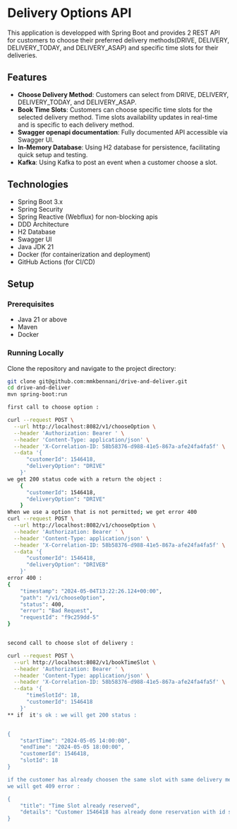 # Delivery Options API

This application is developped with Spring Boot and provides 2 REST API for customers to choose their preferred delivery methods(DRIVE, DELIVERY, DELIVERY_TODAY, and DELIVERY_ASAP) and specific time slots for their deliveries.

## Features

- **Choose Delivery Method**: Customers can select from DRIVE, DELIVERY, DELIVERY_TODAY, and DELIVERY_ASAP.
- **Book Time Slots**: Customers can choose specific time slots for the selected delivery method. Time slots availability updates in real-time and is specific to each delivery method.
- **Swagger openapi documentation**: Fully documented API accessible via Swagger UI.
- **In-Memory Database**: Using H2 database for persistence, facilitating quick setup and testing.
- **Kafka**: Using Kafka to post an event when a customer choose a slot.

## Technologies

- Spring Boot 3.x
- Spring Security
- Spring Reactive (Webflux) for non-blocking apis
- DDD Architecture
- H2 Database
- Swagger UI
- Java JDK 21
- Docker (for containerization and deployment)
- GitHub Actions (for CI/CD)


## Setup

### Prerequisites

- Java 21 or above
- Maven
- Docker

### Running Locally

Clone the repository and navigate to the project directory:

```bash
git clone git@github.com:mmkbennani/drive-and-deliver.git
cd drive-and-deliver
mvn spring-boot:run

first call to choose option : 

curl --request POST \
  --url http://localhost:8082/v1/chooseOption \
  --header 'Authorization: Bearer ' \
  --header 'Content-Type: application/json' \
  --header 'X-Correlation-ID: 58b58376-d988-41e5-867a-afe24fa4fa5f' \
  --data '{
	  "customerId": 1546418,
	  "deliveryOption": "DRIVE"
	}'
we get 200 status code with a return the object : 
	{
	  "customerId": 1546418,
	  "deliveryOption": "DRIVE"
	}
When we use a option that is not permitted; we get error 400 	
curl --request POST \
  --url http://localhost:8082/v1/chooseOption \
  --header 'Authorization: Bearer ' \
  --header 'Content-Type: application/json' \
  --header 'X-Correlation-ID: 58b58376-d988-41e5-867a-afe24fa4fa5f' \
  --data '{
	  "customerId": 1546418,
	  "deliveryOption": "DRIVEB"
	}'
error 400 : 	
{
	"timestamp": "2024-05-04T13:22:26.124+00:00",
	"path": "/v1/chooseOption",
	"status": 400,
	"error": "Bad Request",
	"requestId": "f9c259dd-5"
}


second call to choose slot of delivery : 

curl --request POST \
  --url http://localhost:8082/v1/bookTimeSlot \
  --header 'Authorization: Bearer ' \
  --header 'Content-Type: application/json' \
  --header 'X-Correlation-ID: 58b58376-d988-41e5-867a-afe24fa4fa5f' \
  --data '{
      "timeSlotId": 18,
      "customerId": 1546418
    }'
** if  it's ok : we will get 200 status : 


{
	"startTime": "2024-05-05 14:00:00",
	"endTime": "2024-05-05 18:00:00",
	"customerId": 1546418,
	"slotId": 18
}

if the customer has already choosen the same slot with same delivery method,
we will get 409 error : 

{
	"title": "Time Slot already reserved",
	"details": "Customer 1546418 has already done reservation with id slot : 18"
}
